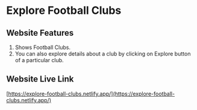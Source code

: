 # Explore Football Clubs
## Website Features 
1. Shows Football Clubs.
2. You can also explore details about a club by clicking on Explore button of a particular club.
## Website Live Link
[https://explore-football-clubs.netlify.app/](https://explore-football-clubs.netlify.app/)
